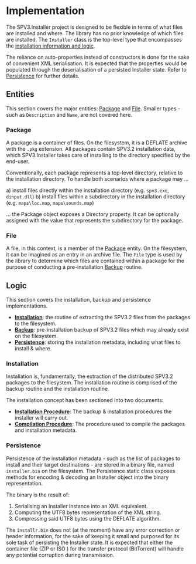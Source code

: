 # Implementation

The SPV3.Installer project is designed to be flexible in terms of what files are installed and where. The library has
no prior knowledge of which files are installed. The `Installer` class is the top-level type that encompasses the
[installation information and logic](#installation).

The reliance on auto-properties instead of constructors is done for the sake of convenient XML serialisation. It is
expected that the properties would be populated through the deserialisation of a persisted Installer state. Refer to
[Persistence](#persistence) for further details.

## Entities

This section covers the major entities: [Package](#package) and [File](#file). Smaller types - such as `Description` and
`Name`, are not covered here.

### Package

A package is a container of files. On the filesystem, it is a DEFLATE archive with the `.pkg` extension.
All packages contain SPV3.2 installation data, which SPV3.Installer takes care of installing to the directory specified
by the end-user.

Conventionally, each package represents a top-level directory, relative to the installation directory. To handle both
scenarios where a package may ...

a) install files directly within the installation directory (e.g. `spv3.exe`, `dinput.dll`)
b) install files within a subdirectory in the installation directory (e.g. `maps\loc.map`, `maps\sounds.map`)

... the Package object exposes a Directory property. It can be optionally assigned with the value that represents the
subdirectory for the package.

### File

A file, in this context, is a member of the [Package](#package) entity. On the filesystem, it can be imagined as an
entry in an archive file. The `File` type is used by the library to determine which files are contained within a package
for the purpose of conducting a pre-installation [Backup](#backup) routine.

## Logic

This section covers the installation, backup and persistence implementations.

- [**Installation**](#installation): the routine of extracting the SPV3.2 files from the packages to the filesystem.
- [**Backup**](./implementation.md): pre-installation backup of SPV3.2 files which may already exist on the filesystem.
- [**Persistence**](#persistence): storing the installation metadata, including what files to install & where.

### Installation

Installation is, fundamentally, the extraction of the distributed SPV3.2 packages to the filesystem. The installation
routine is comprised of the backup routine and the installation routine.

The installation concept has been sectioned into two documents:

- [**Installation Procedure**](./implementation.md): The backup & installation procedures the installer will carry out.
- [**Compilation Procedure**](./compilation.md): The procedure used to compile the packages and installation metadata.

### Persistence

Persistence of the installation metadata - such as the list of packages to install and their target destinations - are
stored in a binary file, named `installer.bin` on the filesystem. The Persistence static class exposes methods for
encoding & decoding an Installer object into the binary representation.

The binary is the result of:

1. Serialising an Installer instance into an XML equivalent.
2. Computing the UTF8 bytes representation of the XML string.
3. Compressing said UTF8 bytes using the DEFLATE algorithm.

The `installr.bin` does not (at the moment) have any error correction or header information, for the sake of keeping it
small and purposed for its sole task of persisting the Installer state. It is expected that either the container file
(ZIP or ISO ) for the transfer protocol (BitTorrent) will handle any potential corruption during transmission.